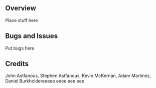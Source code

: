 ## Overview

Place stuff here

## Bugs and Issues

Put bugs here

## Credits

  John Astfanous, 
  Stephen Astfanous, 
  Kevin McKernan, 
  Adam Martinez, 
  Daniel Burkholdereeeee
eeee
eee
eee
